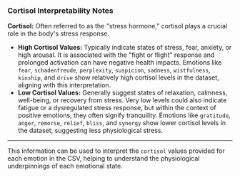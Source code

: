 ### Cortisol Interpretability Notes

**Cortisol:** Often referred to as the "stress hormone," cortisol plays a crucial role in the body's stress response.

*   **High Cortisol Values:** Typically indicate states of stress, fear, anxiety, or high arousal. It is associated with the "fight or flight" response and prolonged activation can have negative health impacts. Emotions like `fear`, `schadenfreude`, `perplexity`, `suspicion`, `sadness`, `wistfulness`, `kinship`, and `drive` show relatively high cortisol levels in the dataset, aligning with this interpretation.
*   **Low Cortisol Values:** Generally suggest states of relaxation, calmness, well-being, or recovery from stress. Very low levels could also indicate fatigue or a dysregulated stress response, but within the context of positive emotions, they often signify tranquility. Emotions like `gratitude`, `anger`, `remorse`, `relief`, `bliss`, and `synergy` show lower cortisol levels in the dataset, suggesting less physiological stress.

---

This information can be used to interpret the `cortisol` values provided for each emotion in the CSV, helping to understand the physiological underpinnings of each emotional state.